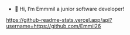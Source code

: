 - 👋 Hi, I’m Emmmil a junior software developer!
<!---
Emmil26/Emmil26 is a ✨ special ✨ repository because its `README.md` (this file) appears on your GitHub profile.
You can click the Preview link to take a look at your changes.
--->
https://github-readme-stats.vercel.app/api?username=https://github.com/Emmil26
